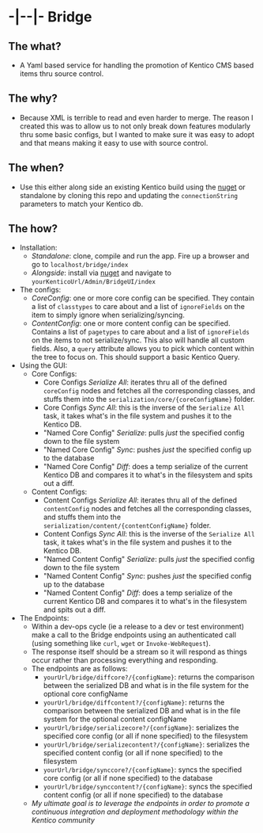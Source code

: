 # -|--|- Bridge

## The what? 
 - A Yaml based service for handling the promotion of Kentico CMS based items thru source control.

## The why? 
 - Because XML is terrible to read and even harder to merge. The reason I created this was to allow us to not only break down features modularly thru some basic configs, but I wanted to make sure it was easy to adopt and that means making it easy to use with source control.

## The when? 
 - Use this either along side an existing Kentico build using the [nuget](https://www.nuget.org/packages/Bridge.Kentico/) or standalone by cloning this repo and updating the `connectionString` parameters to match your Kentico db.

## The how?
 - Installation:
     - *Standalone*: clone, compile and run the app. Fire up a browser and go to `localhost/bridge/index`
     - *Alongside*: install via [nuget](https://www.nuget.org/packages/Bridge.Kentico/) and navigate to `yourKenticoUrl/Admin/BridgeUI/index`
 - The configs:
     - *CoreConfig*: one or more core config can be specified. They contain a list of `classtypes` to care about and a list of `ignoreFields` on the item to simply ignore when serializing/syncing.
     - *ContentConfig*: one or more content config can be specified. Contains a list of `pagetypes` to care about and a list of `ignoreFields` on the items to not serialize/sync. This also will handle all custom fields. Also, a `query` attribute allows you to pick which content within the tree to focus on. This should support a basic Kentico Query.
 - Using the GUI:
     - Core Configs:
        - Core Configs *Serialize All*: iterates thru all of the defined `coreConfig` nodes and fetches all the corresponding classes, and stuffs them into the `serialization/core/{coreConfigName}` folder.
        - Core Configs *Sync All*: this is the inverse of the `Serialize All` task, it takes what's in the file system and pushes it to the Kentico DB.
        - "Named Core Config" *Serialize*: pulls _just_ the specified config down to the file system
        - "Named Core Config" *Sync*: pushes _just_ the specified config up to the database
        - "Named Core Config" *Diff*: does a temp serialize of the current Kentico DB and compares it to what's in the filesystem and spits out a diff.
    - Content Configs:
        - Content Configs *Serialize All*: iterates thru all of the defined `contentConfig` nodes and fetches all the corresponding classes, and stuffs them into the `serialization/content/{contentConfigName}` folder.
        - Content Configs *Sync All*: this is the inverse of the `Serialize All` task, it takes what's in the file system and pushes it to the Kentico DB.
        - "Named Content Config" *Serialize*: pulls _just_ the specified config down to the file system
        - "Named Content Config" *Sync*: pushes _just_ the specified config up to the database
        - "Named Content Config" *Diff*: does a temp serialize of the current Kentico DB and compares it to what's in the filesystem and spits out a diff.
 - The Endpoints:
     - Within a dev-ops cycle (ie a release to a dev or test environment) make a call to the Bridge endpoints using an authenticated call (using something like `curl`, `wget` or `Invoke-WebRequest`).
     - The response itself should be a stream so it will respond as things occur rather than processing everything and responding.
     - The endpoints are as follows:
         - `yourUrl/bridge/diffcore?/{configName}`: returns the comparison between the serialized DB and what is in the file system for the optional core configName
         - `yourUrl/bridge/diffcontent?/{configName}`: returns the comparison between the serialized DB and what is in the file system for the optional content configName
         - `yourUrl/bridge/serializecore?/{configName}`: serializes the specified core config (or all if none specified) to the filesystem
         - `yourUrl/bridge/serializecontent?/{configName}`: serializes the specified content config (or all if none specified) to the filesystem
         - `yourUrl/bridge/synccore?/{configName}`: syncs the specified core config (or all if none specified) to the database
         - `yourUrl/bridge/synccontent?/{configName}`: syncs the specified content config (or all if none specified) to the database
     - *My ultimate goal is to leverage the endpoints in order to promote a continuous integration and deployment methodology within the Kentico community*

